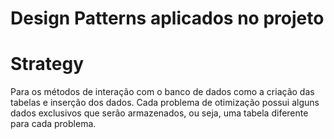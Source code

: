# Design Patterns aplicados no projeto

# Strategy

Para os métodos de interação com o banco de dados como a criação das tabelas e
inserção dos dados. Cada problema de otimização possui alguns dados exclusivos
que serão armazenados, ou seja, uma tabela diferente para cada problema.
